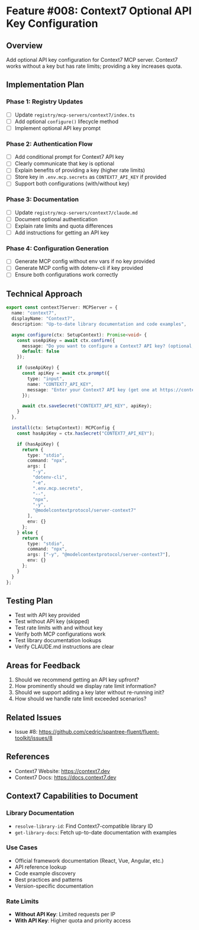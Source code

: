 # Feature #008: Context7 Optional API Key Configuration

## Overview

Add optional API key configuration for Context7 MCP server. Context7 works without a key but has rate limits; providing a key increases quota.

## Implementation Plan

### Phase 1: Registry Updates
- [ ] Update `registry/mcp-servers/context7/index.ts`
- [ ] Add optional `configure()` lifecycle method
- [ ] Implement optional API key prompt

### Phase 2: Authentication Flow
- [ ] Add conditional prompt for Context7 API key
- [ ] Clearly communicate that key is optional
- [ ] Explain benefits of providing a key (higher rate limits)
- [ ] Store key in `.env.mcp.secrets` as `CONTEXT7_API_KEY` if provided
- [ ] Support both configurations (with/without key)

### Phase 3: Documentation
- [ ] Update `registry/mcp-servers/context7/claude.md`
- [ ] Document optional authentication
- [ ] Explain rate limits and quota differences
- [ ] Add instructions for getting an API key

### Phase 4: Configuration Generation
- [ ] Generate MCP config without env vars if no key provided
- [ ] Generate MCP config with dotenv-cli if key provided
- [ ] Ensure both configurations work correctly

## Technical Approach

```typescript
export const context7Server: MCPServer = {
  name: "context7",
  displayName: "Context7",
  description: "Up-to-date library documentation and code examples",

  async configure(ctx: SetupContext): Promise<void> {
    const useApiKey = await ctx.confirm({
      message: "Do you want to configure a Context7 API key? (optional, provides higher rate limits)",
      default: false
    });

    if (useApiKey) {
      const apiKey = await ctx.prompt({
        type: "input",
        name: "CONTEXT7_API_KEY",
        message: "Enter your Context7 API key (get one at https://context7.dev):"
      });

      await ctx.saveSecret("CONTEXT7_API_KEY", apiKey);
    }
  },

  install(ctx: SetupContext): MCPConfig {
    const hasApiKey = ctx.hasSecret("CONTEXT7_API_KEY");

    if (hasApiKey) {
      return {
        type: "stdio",
        command: "npx",
        args: [
          "-y",
          "dotenv-cli",
          "-e",
          ".env.mcp.secrets",
          "--",
          "npx",
          "-y",
          "@modelcontextprotocol/server-context7"
        ],
        env: {}
      };
    } else {
      return {
        type: "stdio",
        command: "npx",
        args: ["-y", "@modelcontextprotocol/server-context7"],
        env: {}
      };
    }
  }
};
```

## Testing Plan

- Test with API key provided
- Test without API key (skipped)
- Test rate limits with and without key
- Verify both MCP configurations work
- Test library documentation lookups
- Verify CLAUDE.md instructions are clear

## Areas for Feedback

1. Should we recommend getting an API key upfront?
2. How prominently should we display rate limit information?
3. Should we support adding a key later without re-running init?
4. How should we handle rate limit exceeded scenarios?

## Related Issues

- Issue #8: https://github.com/cedric/spantree-fluent/fluent-toolkit/issues/8

## References

- Context7 Website: https://context7.dev
- Context7 Docs: https://docs.context7.dev

## Context7 Capabilities to Document

### Library Documentation
- `resolve-library-id`: Find Context7-compatible library ID
- `get-library-docs`: Fetch up-to-date documentation with examples

### Use Cases
- Official framework documentation (React, Vue, Angular, etc.)
- API reference lookup
- Code example discovery
- Best practices and patterns
- Version-specific documentation

### Rate Limits
- **Without API Key**: Limited requests per IP
- **With API Key**: Higher quota and priority access

